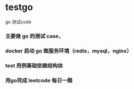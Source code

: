 # testgo
go 测试code

### 主要做 go 的测试 case，

### docker 启动 go 微服务环境（redis，mysql，nginx）

### test 用例基础依赖结构体

### 用go完成 leetcode 每日一题
